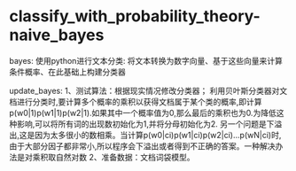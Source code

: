 # classify_with_probability_theory-naive_bayes
bayes:
  使用python进行文本分类:  将文本转换为数字向量、基于这些向量来计算条件概率、在此基础上构建分类器
  
update_bayes:
1、测试算法：根据现实情况修改分类器；
   利用贝叶斯分类器对文档进行分类时,要计算多个概率的乘积以获得文档属于某个类的概率,即计算p(w0|1)p(w1|1)p(w2|1).如果其中一个概率值为0,那么最后的乘积也为0.为降低这种影响,可以将所有词的出现数初始化为1,并将分母初始化为2.
   另一个问题是下溢出,这是因为太多很小的数相乘。当计算p(w0|ci)p(w1|ci)p(w2|ci)...p(wN|ci)时,由于大部分因子都非常小,所以程序会下溢出或者得到不正确的答案。一种解决办法是对乘积取自然对数
2、准备数据：文档词袋模型。
